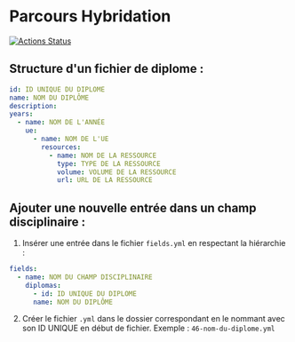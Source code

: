 # Parcours Hybridation

[![Actions Status](https://github.com/LUniversiteNumerique/parcours-hybridation/workflows/Yamllint/badge.svg)](https://github.com/LUniversiteNumerique/parcours-hybridation/actions)

## Structure d'un fichier de diplome :

```yaml
id: ID UNIQUE DU DIPLOME
name: NOM DU DIPLÔME
description:
years:
  - name: NOM DE L'ANNÉE
    ue:
      - name: NOM DE L'UE
        resources: 
          - name: NOM DE LA RESSOURCE
            type: TYPE DE LA RESSOURCE
            volume: VOLUME DE LA RESSOURCE
            url: URL DE LA RESSOURCE
```

## Ajouter une nouvelle entrée dans un champ disciplinaire :

1. Insérer une entrée dans le fichier `fields.yml` en respectant la hiérarchie :

```yaml
fields:
  - name: NOM DU CHAMP DISCIPLINAIRE
    diplomas:
      - id: ID UNIQUE DU DIPLOME
      name: NOM DU DIPLÔME
```

2. Créer le fichier `.yml` dans le dossier correspondant en le nommant avec son ID UNIQUE en début de fichier.
Exemple : `46-nom-du-diplome.yml`


